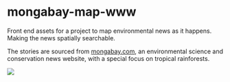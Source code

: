 # mongabay-map-www

Front end assets for a project to map environmental news as it happens.  Making the news spatially searchable.

The stories are sourced from [mongabay.com](www.mongabay.com), an
environmental science and conservation news website, with a special
focus on tropical rainforests.

![](https://raw.github.com/wiki/mongabay/mongabay-map-www/img/map-sample.jpg)


